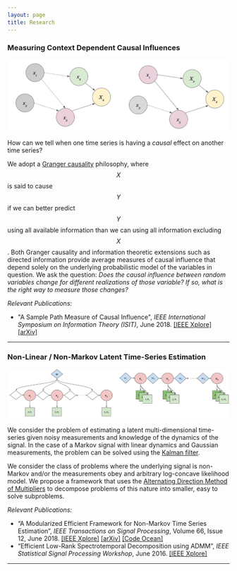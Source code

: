 ```yaml
---
layout: page
title: Research
---
```


### Measuring Context Dependent Causal Influences

![Time-Varying Causality](https://raw.githubusercontent.com/gabeschamberg/gabeschamberg.github.io/master/imgs/causality5.png)

How can we tell when one time series is having a *causal* effect on another time series?

We adopt a [Granger causality](http://www.scholarpedia.org/article/Granger_causality) philosophy, where $$X$$ is said to cause $$Y$$ if we can better predict $$Y$$ using all available information than we can using all information excluding $$X$$. Both Granger causality and information theoretic extensions such as directed information provide average measures of causal influence that depend solely on the underlying probabilistic model of the variables in question. We ask the question: *Does the causal influence between random variables change for different realizations of those variable? If so, what is the right way to measure those changes?*

*Relevant Publications:*
- "A Sample Path Measure of Causal Influence", *IEEE International Symposium on Information Theory (ISIT)*, June 2018.
[[IEEE Xplore]](https://ieeexplore.ieee.org/document/8437627/)
[[arXiv]](https://arxiv.org/abs/1805.03333)

-----

### Non-Linear / Non-Markov Latent Time-Series Estimation

![Non-Linear/Non-Markov Problems](https://raw.githubusercontent.com/gabeschamberg/gabeschamberg.github.io/master/imgs/nonmarkov_nonlin_sig.png)

We consider the problem of estimating a latent multi-dimensional time-series given noisy measurements and knowledge of the dynamics of the signal. In the case of a Markov signal with linear dynamics and Gaussian measurements, the problem can be solved using the [Kalman filter](https://en.wikipedia.org/wiki/Kalman_filter).

We consider the class of problems where the underlying signal is non-Markov and/or the measurements obey and arbitrary log-concave likelihood model. We propose a framework that uses the [Alternating Direction Method of Multipliers](http://stanford.edu/~boyd/admm.html) to decompose problems of this nature into smaller, easy to solve subproblems.

*Relevant Publications:*
- “A Modularized Efficient Framework for
Non-Markov Time Series Estimation”, *IEEE Transactions on Signal Processing*, Volume 66, Issue 12, June 2018.
[[IEEE Xplore]](https://ieeexplore.ieee.org/document/8259364/)
[[arXiv]](https://arxiv.org/abs/1706.04685)
[[Code Ocean]](https://codeocean.com/2018/01/16/a-modularized-efficient-framework-for-non-markov-time-series-estimation/)
- “Efficient Low-Rank Spectrotemporal Decomposition using ADMM”, *IEEE Statistical Signal Processing Workshop*, June 2016.
[[IEEE Xplore]](http://ieeexplore.ieee.org/document/7551797/)

-----